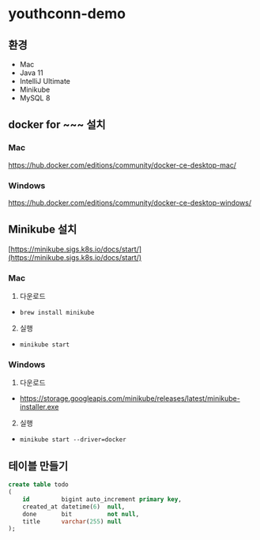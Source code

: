 # youthconn-demo

## 환경
- Mac
- Java 11
- IntelliJ Ultimate
- Minikube
- MySQL 8

## docker for ~~~ 설치

### Mac
https://hub.docker.com/editions/community/docker-ce-desktop-mac/

### Windows
https://hub.docker.com/editions/community/docker-ce-desktop-windows/


## Minikube 설치
[https://minikube.sigs.k8s.io/docs/start/](https://minikube.sigs.k8s.io/docs/start/)

### Mac
1. 다운로드
 - `brew install minikube`
2. 실행
 - `minikube start`

### Windows
1. 다운로드
 - https://storage.googleapis.com/minikube/releases/latest/minikube-installer.exe
2. 실행
 - `minikube start --driver=docker`
 
## 테이블 만들기
```sql
create table todo
(
    id         bigint auto_increment primary key,
    created_at datetime(6)  null,
    done       bit          not null,
    title      varchar(255) null
);
```



